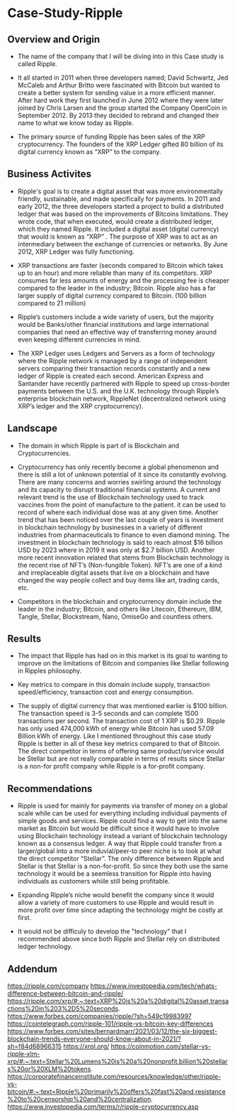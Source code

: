 # Case-Study-Ripple

## Overview and Origin

* The name of the company that I will be diving into in this Case study is called Ripple.

* It all started in 2011 when three developers named; David Schwartz, Jed McCaleb and Arthur Britto were fascinated with Bitcoin but wanted to create a better system for sending value in a more efficient manner. After hard work they first launched in June 2012 where they were later joined by Chris Larsen and the group started the Company OpenCoin in September 2012. By 2013 they decided to rebrand and changed their name to what we know today as Ripple. 

* The primary source of funding Ripple has been sales of the XRP cryptocurrency. The founders of the XRP Ledger gifted 80 billion of its digital currency known as “XRP” to the company.

## Business Activites

* Ripple's goal is to create a digital asset that was more environmentally friendly, sustainable, and made specifically for payments.  In 2011 and early 2012, the three developers started a project to build a distributed ledger that was based on the improvements of Bitcoins limitations. They wrote code, that when executed, would create a distributed ledger, which they named Ripple. It included a digital asset (digital currency) that would is known as “XRP” . The purpose of XRP was to act as an intermediary between the exchange of currencies or networks. By June 2012, XRP Ledger was fully functioning.  

* XRP transactions are faster (seconds compared to Bitcoin which takes up to an hour) and more reliable than many of its competitors. XRP consumes far less amounts of energy and the processing fee is cheaper compared to the leader in the industry; Bitcoin. Ripple also has a far larger supply of digital currency compared to Bitcoin. (100 billion compared to 21 million) 

* Ripple’s customers include a wide variety of users, but the majority would be Banks/other financial institutions and large international companies that need an effective way of transferring money around even keeping different currencies in mind.  

* The XRP Ledger uses Ledgers and Servers as a form of technology where the Ripple network is managed by a range of independent servers comparing their transaction records constantly and a new ledger of Ripple is created each second.   American Express and Santander have recently partnered with Ripple to speed up cross-border payments between the U.S. and the U.K. technology through Ripple’s enterprise blockchain network, RippleNet (decentralized network using XRP’s ledger and the XRP cryptocurrency).

## Landscape

* The domain in which Ripple is part of is Blockchain and Cryptocurrencies. 

* Cryptocurrency has only recently become a global phenomenon and there is still a lot of unknown potential of it since its constantly evolving. There are many concerns and worries swirling around the technology and its capacity to disrupt traditional financial systems. A current and relevant trend is the use of Blockchain technology used to track vaccines from the point of manufacture to the patient. it can be used to record of where each individual dose was at any given time. Another trend that has been noticed over the last couple of years is investment in blockchain technology by businesses in a variety of different industries from pharmaceuticals to finance to even diamond mining. The investment in blockchain technology is said to reach almost $16 billion USD by 2023 where in 2019 it was only at $2.7 billion USD. Another more recent innovation related that stems from Blockchain technology is the recent rise of NFT’s (Non-fungible Token). NFT’s are one of a kind and irreplaceable digital assets that live on a blockchain and have changed the way people collect and buy items like art, trading cards, etc. 

* Competitors in the blockchain and cryptocurrency domain include the leader in the industry; Bitcoin, and others like Litecoin, Ethereum, IBM, Tangle, Stellar, Blockstream, Nano, OmiseGo and countless others. 

## Results

* The impact that Ripple has had on in this market is its goal to wanting to improve on the limitations of  Bitcoin and companies like Stellar following in Ripples philosophy. 

* Key metrics to compare in this domain include supply, transaction speed/efficiency, transaction cost and energy consumption.

* The supply of digital currency that was mentioned earlier is $100 billion. The transaction speed is 3-5 seconds and can complete 1500 transactions per second. The transaction cost of 1 XRP is $0.29. Ripple has only used 474,000 kWh of energy while Bitcoin has used 57.09 Billion kWh of energy. Like I mentioned throughout this case study Ripple is better in all of these key metrics compared to that of Bitcoin. The direct competitor in terms of offering same product/service would be Stellar but are not really comparable in terms of results since Stellar is a non-for profit company while Ripple is a for-profit company. 

## Recommendations

* Ripple is used for mainly for payments via transfer of money on a global scale while can be used for everything including individual payments of simple goods and services. Ripple could find a way to get into the same market as Bitcoin but would be difficult since it would have to involve using Blockchain technology instead a variant of blockchain technology known as a consensus ledger.  A way that Ripple could transfer from a larger/global into a more induvial/peer-to peer niche is to look at what the direct competitor “Stellar”. The only  difference between Ripple and Stellar is that Stellar is a non-for-profit. So since they both use the same technology it would be a seemless transition for Ripple into having individuals as customers whiile still being profitable.

* Expanding Ripple’s niche would benefit the company since it would allow a variety of more customers to use Ripple and would result in more profit over time since adapting the technology might be costly at first. 

* It would not be difficuly to develop the "technology" that I recommended above  since both Ripple and Stellar rely on distributed ledger technology. 

## Addendum
https://ripple.com/company
https://www.investopedia.com/tech/whats-difference-between-bitcoin-and-ripple/
https://ripple.com/xrp/#:~:text=XRP%20is%20a%20digital%20asset,transactions%20in%203%2D5%20seconds.
https://www.forbes.com/companies/ripple/?sh=549c19983997
https://cointelegraph.com/ripple-101/ripple-vs-bitcoin-key-differences
https://www.forbes.com/sites/bernardmarr/2021/03/12/the-six-biggest-blockchain-trends-everyone-should-know-about-in-2021/?sh=f84d68966315
https://xrpl.org/
https://coinmotion.com/stellar-vs-ripple-xlm-xrp/#:~:text=Stellar%20Lumens%20is%20a%20nonprofit,billion%20stellars%20or%20XLM%20tokens.
https://corporatefinanceinstitute.com/resources/knowledge/other/ripple-vs-bitcoin/#:~:text=Ripple%20primarily%20offers%20fast%20and,resistance%20to%20censorship%20and%20centralization.
https://www.investopedia.com/terms/r/ripple-cryptocurrency.asp
